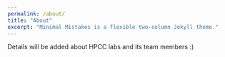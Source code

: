 ```yaml
---
permalink: /about/
title: "About"
excerpt: "Minimal Mistakes is a flexible two-column Jekyll theme."
---
```


Details will be added about HPCC labs and its team members :)